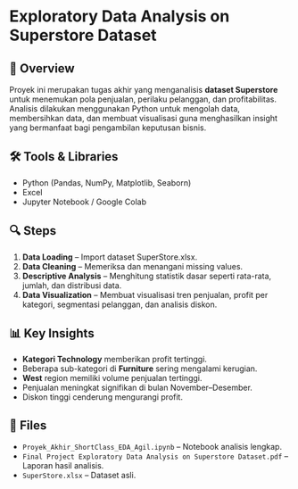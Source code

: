 # Exploratory Data Analysis on Superstore Dataset

## 📌 Overview
Proyek ini merupakan tugas akhir yang menganalisis **dataset Superstore** untuk menemukan pola penjualan, perilaku pelanggan, dan profitabilitas. Analisis dilakukan menggunakan Python untuk mengolah data, membersihkan data, dan membuat visualisasi guna menghasilkan insight yang bermanfaat bagi pengambilan keputusan bisnis.

## 🛠 Tools & Libraries
- Python (Pandas, NumPy, Matplotlib, Seaborn)
- Excel
- Jupyter Notebook / Google Colab

## 🔍 Steps
1. **Data Loading** – Import dataset SuperStore.xlsx.
2. **Data Cleaning** – Memeriksa dan menangani missing values.
3. **Descriptive Analysis** – Menghitung statistik dasar seperti rata-rata, jumlah, dan distribusi data.
4. **Data Visualization** – Membuat visualisasi tren penjualan, profit per kategori, segmentasi pelanggan, dan analisis diskon.

## 📊 Key Insights
- **Kategori Technology** memberikan profit tertinggi.
- Beberapa sub-kategori di **Furniture** sering mengalami kerugian.
- **West** region memiliki volume penjualan tertinggi.
- Penjualan meningkat signifikan di bulan November–Desember.
- Diskon tinggi cenderung mengurangi profit.

## 📂 Files
- `Proyek_Akhir_ShortClass_EDA_Agil.ipynb` – Notebook analisis lengkap.
- `Final Project Exploratory Data Analysis on Superstore Dataset.pdf` – Laporan hasil analisis.
- `SuperStore.xlsx` – Dataset asli.


